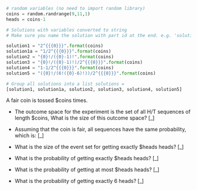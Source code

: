 ```python
# random variables (no need to import random library)
coins = random.randrange(9,11,1)
heads = coins-1

# Solutions with variables converted to string
# Make sure you name the solution with part id at the end. e.g. 'solution1' will be solution for part 1.

solution1 = "2^{{{0}}}".format(coins)
solution1a = "1/2^{{{0}}}".format(coins)
solution2 = "{0}!/({0}-1)!".format(coins)
solution3 = "{0}!/({0}-1)!)/2^{{{0}}}".format(coins)
solution4 = "1-1/2^{{{0}}}".format(coins)
solution5 = "({0}!/(6!({0}-6)!))/2^{{{0}}}".format(coins)

# Group all solutions into a list solutions =
[solution1, solution1a, solution2, solution3, solution4, solution5]

```

A fair coin is tossed $coins times.

* The outcome space for the experiment is the set of all H/T sequences
  of length $coins, What is the size of this outcome space?
[_]

* Assuming that the coin is fair, all sequences have the same
  probability, which is:
[_]

* What is the size of the event set for getting exactly $heads heads?
[_]

* What is the probability of getting exactly $heads heads?
[_]

* What is the probability of getting at most $heads heads?
[_]

* What is the probability of getting exactly 6 heads?
[_]
